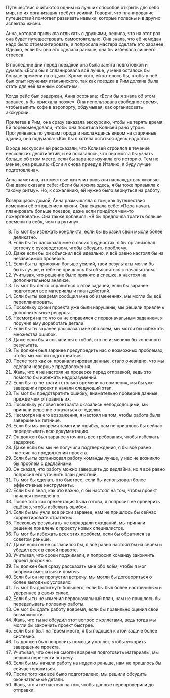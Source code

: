 Путешествия считаются одним из лучших способов открыть для себя мир, но их организация требует усилий. Говорят, что планирование путешествий помогает развивать навыки, которые полезны и в других аспектах жизни.

Анна, которая привыкла отдыхать с друзьями, решила, что на этот раз она будет путешествовать самостоятельно. Она знала, что её чемодан надо было отремонтировать, и попросила мастера сделать это заранее. Однако, если бы она это сделала раньше, она бы избежала лишнего стресса.

В последние дни перед поездкой она была занята подготовкой и думала: «Если бы я спланировала всё лучше, у меня осталось бы больше времени на отдых». Кроме того, ей хотелось бы, чтобы у неё был опыт изучения итальянского, так как поездка в Рим должна была стать для неё важным событием.

Когда рейс был задержан, Анна осознала: «Если бы я знала об этом заранее, я бы приехала позже». Она использовала свободное время, чтобы выпить кофе в аэропорту, обдумывая, как организовать экскурсии.

Прилетев в Рим, она сразу заказала экскурсию, чтобы не терять время. Ей порекомендовали, чтобы она посетила Колизей рано утром. Прогуливаясь по улицам города и наслаждаясь видом на старинные здания, она подумала: «Как бы я хотела остаться здесь надолго».

В ходе экскурсии ей рассказали, что Колизей строился в течение нескольких десятилетий, и ей показалось, что она могла бы узнать больше об этом месте, если бы заранее изучила его историю. Тем не менее, она решила: «Если я снова приеду в Италию, я буду лучше подготовлена».

Анна заметила, что местные жители привыкли наслаждаться жизнью. Она даже сказала себе: «Если бы я жила здесь, я бы тоже привыкла к такому ритму». Но, к сожалению, ей нужно было вернуться на работу.

Возвращаясь домой, Анна размышляла о том, как путешествия изменили её отношение к жизни. Она сказала себе: «Пора начать планировать больше поездок, даже если придётся чем-то пожертвовать». Она также добавила: «Я бы предпочла тратить больше времени на себя, чем на рутину».




8. Ты мог бы избежать конфликта, если бы выразил свои мысли более деликатно.  
9. Если бы ты рассказал мне о своих трудностях, я бы организовал встречу с руководством, чтобы обсудить проблему.  
10. Даже если бы он объяснил всё идеально, я всё равно настоял бы на независимой проверке.  
11. Если бы ты приложил больше усилий, твои результаты могли бы быть лучше, и тебе не пришлось бы объясняться с начальством.  
12. Учитывая, что решение было принято в спешке, я настоял на дополнительном анализе.  
13. Ты мог бы легко справиться с этой задачей, если бы заранее подготовил все материалы и план действий.  
14. Если бы ты вовремя сообщил мне об изменениях, мы могли бы всё перепланировать.  
15. Поскольку сроки проекта уже были нарушены, мы решили привлечь дополнительные ресурсы.  
16. Несмотря на то что он не справился с первоначальным заданием, я поручил ему доработать детали.  
17. Если бы ты заранее рассказал мне обо всём, мы могли бы избежать множества ошибок.  
18. Даже если бы я согласился с тобой, это не изменило бы конечного результата.  
19. Ты должен был заранее предупредить нас о возможных проблемах, чтобы мы могли подготовиться.  
20. После того как он проанализировал данные, стало очевидно, что мы сделали неверные предположения.  
21. Жаль, что я не настоял на проверке перед отправкой, ведь это помогло бы избежать недоразумений.  
22. Если бы ты не тратил столько времени на сомнения, мы бы уже завершили проект и начали следующий этап.  
23. Ты мог бы предотвратить ошибку, внимательно проверив данные, прежде чем отправить их.  
24. Поскольку условия контракта оказались неподходящими, мы приняли решение отказаться от сделки.  
25. Несмотря на его возражения, я настоял на том, чтобы работа была завершена к пятнице.  
26. Если бы мы вовремя заметили ошибку, нам не пришлось бы сейчас переделывать всю документацию.  
27. Он должен был заранее уточнить все требования, чтобы избежать задержек.  
28. Даже если бы мы не получили подтверждения, я бы всё равно настоял на продолжении проекта.  
29. Если бы ты организовал работу команды лучше, у нас не возникло бы проблем с дедлайнами.  
30. Он сказал, что работу можно завершить до дедлайна, но я всё равно попросил его уточнить план действий.  
31. Ты мог бы сделать это быстрее, если бы использовал более эффективные инструменты.  
32. Если бы я знал, как это важно, я бы настоял на том, чтобы проект начался немедленно.  
33. После того как презентация была готова, я попросил её проверить ещё раз, чтобы избежать ошибок.  
34. Если бы мы учли все риски заранее, нам не пришлось бы сейчас корректировать стратегию.  
35. Поскольку результаты не оправдали ожиданий, мы приняли решение привлечь к проекту новых специалистов.  
36. Ты мог бы избежать всех этих проблем, если бы обратился за советом раньше.  
37. Даже если он не согласился бы, я всё равно настоял бы на своём и убедил всех в своей правоте.  
38. Учитывая, что сроки поджимали, я попросил команду закончить проект досрочно.  
39. Ты должен был сразу рассказать мне обо всём, чтобы я мог вовремя вмешаться и помочь.  
40. Если бы он не пропустил встречу, мы могли бы договориться о более выгодных условиях.  
41. Ты мог бы достигнуть большего, если бы был более настойчивым и увереннее в своих силах.  
42. Если бы ты не изменил первоначальный план, нам не пришлось бы переделывать половину работы.  
43. Он мог бы сдать работу вовремя, если бы правильно оценил свои возможности.  
44. Жаль, что ты не обсудил этот вопрос с коллегами, ведь тогда мы могли бы закончить проект быстрее.  
45. Если бы я был на твоём месте, я бы подошел к этой задаче более системно.  
46. Ты должен был попросить помощи у коллег, чтобы ускорить завершение проекта.  
47. Учитывая, что они не смогли вовремя подготовить материалы, мы решили перенести встречу.  
48. Если бы мы начали работу на неделю раньше, нам не пришлось бы сейчас торопиться.  
49. После того как всё было подготовлено, мы решили обсудить окончательные детали.  
50. Жаль, что я не настоял на том, чтобы данные перепроверили до отправки.
